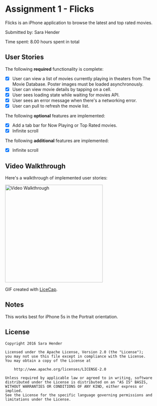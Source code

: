 # Assignment 1 - Flicks

Flicks is an iPhone application to browse the latest and top rated movies.

Submitted by: Sara Hender

Time spent: 8.00 hours spent in total

## User Stories

The following **required** functionality is complete:

* [X] User can view a list of movies currently playing in theaters from The Movie Database. Poster images must be loaded asynchronously.
* [X] User can view movie details by tapping on a cell.
* [X] User sees loading state while waiting for movies API.
* [X] User sees an error message when there's a networking error.
* [X] User can pull to refresh the movie list.

The following **optional** features are implemented:
* [X] Add a tab bar for Now Playing or Top Rated movies.
* [X] Infinite scroll

The following **additional** features are implemented:
* [X] Infinite scroll

## Video Walkthrough 

Here's a walkthrough of implemented user stories:

<img src='http://i.imgur.com/aJxmuff.gif' title='Video Walkthrough' width='318' alt='Video Walkthrough' />

GIF created with [LiceCap](http://www.cockos.com/licecap/).

## Notes

This works best for iPhone 5s in the Portrait orientation.

## License

    Copyright 2016 Sara Hender

    Licensed under the Apache License, Version 2.0 (the "License");
    you may not use this file except in compliance with the License.
    You may obtain a copy of the License at

        http://www.apache.org/licenses/LICENSE-2.0

    Unless required by applicable law or agreed to in writing, software
    distributed under the License is distributed on an "AS IS" BASIS,
    WITHOUT WARRANTIES OR CONDITIONS OF ANY KIND, either express or implied.
    See the License for the specific language governing permissions and
    limitations under the License.
